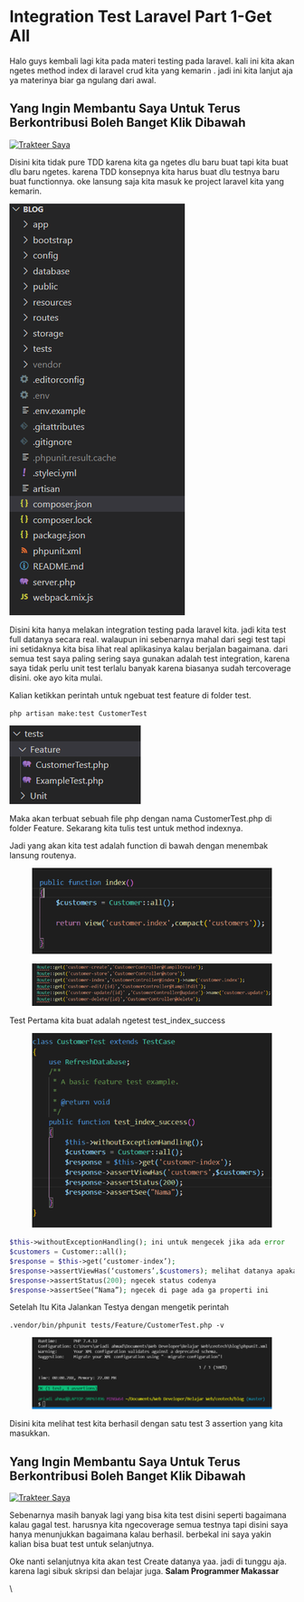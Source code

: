 # Integration Test Laravel Part 1-Get All

Halo guys kembali lagi kita pada materi testing pada laravel. kali ini kita akan ngetes method index di laravel crud kita yang kemarin . jadi ini kita lanjut aja ya materinya biar ga ngulang dari awal.

## Yang Ingin Membantu Saya Untuk Terus Berkontribusi Boleh Banget Klik Dibawa**h** <a href="#id-9a3c" id="id-9a3c"></a>

[![Trakteer Saya](https://cdn.trakteer.id/images/embed/trbtn-red-5.png)](https://trakteer.id/ariadi-ahmad-28xqo/tip)

Disini kita tidak pure TDD karena kita ga ngetes dlu baru buat tapi kita buat dlu baru ngetes. karena TDD konsepnya kita harus buat dlu testnya baru buat functionnya. oke lansung saja kita masuk ke project laravel kita yang kemarin.

![](<../.gitbook/assets/image (75).png>)

Disini kita hanya melakan integration testing pada laravel kita. jadi kita test full datanya secara real. walaupun ini sebenarnya mahal dari segi test tapi ini setidaknya kita bisa lihat real aplikasinya kalau berjalan bagaimana. dari semua test saya paling sering saya gunakan adalah test integration, karena saya tidak perlu unit test terlalu banyak karena biasanya sudah tercoverage disini. oke ayo kita mulai.

Kalian ketikkan perintah untuk ngebuat test feature di folder test.

`php artisan make:test CustomerTest`

![](<../.gitbook/assets/image (29).png>)

Maka akan terbuat sebuah file php dengan nama CustomerTest.php di folder Feature. Sekarang kita tulis test untuk method indexnya.

Jadi yang akan kita test adalah function di bawah dengan menembak lansung routenya.

<figure><img src="../.gitbook/assets/image (15).png" alt=""><figcaption></figcaption></figure>

<figure><img src="../.gitbook/assets/image (31).png" alt=""><figcaption></figcaption></figure>

Test Pertama kita buat adalah ngetest test\_index\_success

<figure><img src="../.gitbook/assets/image (44).png" alt=""><figcaption></figcaption></figure>

```php
$this->withoutExceptionHandling(); ini untuk mengecek jika ada error
$customers = Customer::all();
$response = $this->get(‘customer-index’);
$response->assertViewHas(‘customers’,$customers); melihat datanya apakah sudah sesuai
$response->assertStatus(200); ngecek status codenya
$response->assertSee(“Nama”); ngecek di page ada ga properti ini
```

Setelah Itu Kita Jalankan Testya dengan mengetik perintah

`.vendor/bin/phpunit tests/Feature/CustomerTest.php -v`

<figure><img src="../.gitbook/assets/image (5) (1).png" alt=""><figcaption></figcaption></figure>

Disini kita melihat test kita berhasil dengan satu test 3 assertion yang kita masukkan.

## Yang Ingin Membantu Saya Untuk Terus Berkontribusi Boleh Banget Klik Dibawa**h** <a href="#id-9a3c" id="id-9a3c"></a>

[![Trakteer Saya](https://cdn.trakteer.id/images/embed/trbtn-red-5.png)](https://trakteer.id/ariadi-ahmad-28xqo/tip)

Sebenarnya masih banyak lagi yang bisa kita test disini seperti bagaimana kalau gagal test. harusnya kita ngecoverage semua testnya tapi disini saya hanya menunjukkan bagaimana kalau berhasil. berbekal ini saya yakin kalian bisa buat test untuk selanjutnya.

Oke nanti selanjutnya kita akan test Create datanya yaa. jadi di tunggu aja. karena lagi sibuk skripsi dan belajar juga. **Salam Programmer Makassar**

\
